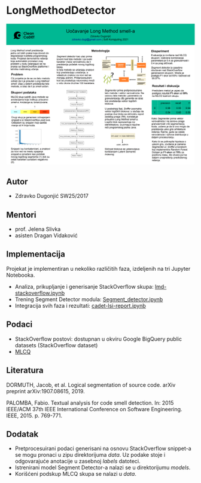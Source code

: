 # LongMethodDetector

![alt text](poster_preview.png "Poster")

## Autor

- Zdravko Dugonjić SW25/2017

## Mentori

- prof. Jelena Slivka
- asisten Dragan Vidaković

## Implementacija
Projekat je implementiran u nekoliko različitih faza, izdeljenih na tri Jupyter Notebooka.

- Analiza, prikupljanje i generisanje StackOverflow skupa: [lmd-stackoverflow.ipynb](notebooks/lmd-stackoverflow.ipynb)
- Trening Segment Detector modula: [Segment_detector.ipynb](notebooks/Segment_detector.ipynb)
- Integracija svih faza i rezultati: [cadet-lsi-report.ipynb](notebooks/cadet-lsi-report.ipynb)

## Podaci
- StackOverflow postovi: dostupnan u okviru Google BigQuery public datasets (StackOverflow dataset)
- [MLCQ](https://zenodo.org/record/3666840)

## Literatura
DORMUTH, Jacob, et al. Logical segmentation of source code. arXiv preprint arXiv:1907.08615, 2019.

PALOMBA, Fabio. Textual analysis for code smell detection. In: 2015 IEEE/ACM 37th IEEE International Conference on Software Engineering. IEEE, 2015. p. 769-771.
## Dodatak
- Pretprocesuirani podaci generisani na osnovu StackOverflow snippet-a se mogu pronaci u zipu direktorijuma *data*. Uz podake stoje i odgovarajuće anotacije u zasebnoj *labels* datoteci.
- Istrenirani model Segment Detector-a nalazi se u direktorijumu *models*.
- Korišćeni podskup MLCQ skupa se nalazi u *data*.